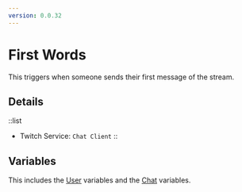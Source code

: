 ```yaml
---
version: 0.0.32
---
```


# First Words
This triggers when someone sends their first message of the stream.

## Details
::list
- Twitch Service: `Chat Client`
::

## Variables
This includes the [User](/Variables/User-Variables) variables and the [Chat](/Variables/Chat-Variables) variables.